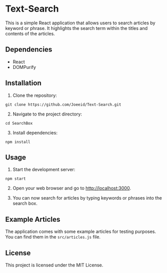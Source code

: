 # Text-Search
This is a simple React application that allows users to search articles by keyword or phrase. It highlights the search term within the titles and contents of the articles.

## Dependencies

- React
- DOMPurify

## Installation

1. Clone the repository:
```
git clone https://github.com/Joeeid/Text-Search.git
```
2. Navigate to the project directory:
```
cd SearchBox
```
3. Install dependencies:
```
npm install
```

## Usage

1. Start the development server:
```
npm start
```

2. Open your web browser and go to [http://localhost:3000](http://localhost:3000).

3. You can now search for articles by typing keywords or phrases into the search box.

## Example Articles

The application comes with some example articles for testing purposes. You can find them in the `src/articles.js` file.

## License

This project is licensed under the MIT License.
